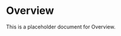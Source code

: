 ﻿<!-- 
---
title: "Overview"
description: "Placeholder description for Overview"
author: "VintageDon"
tags: ["placeholder", "documentation"]
category: "Compliance"
kb_type: "Reference"
version: "0.1"
status: "Draft"
last_updated: "2025-03-16"
---
-->

# Overview

This is a placeholder document for Overview.
